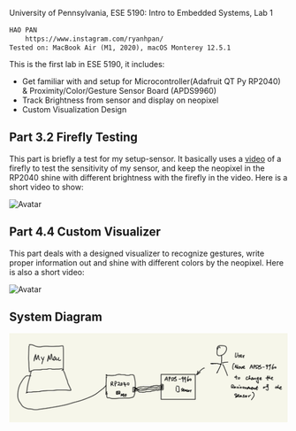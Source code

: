 University of Pennsylvania, ESE 5190: Intro to Embedded Systems, Lab 1

    HAO PAN
        https://www.instagram.com/ryanhpan/
    Tested on: MacBook Air (M1, 2020), macOS Monterey 12.5.1

This is the first lab in ESE 5190, it includes:
- Get familiar with and setup for Microcontroller(Adafruit QT Py RP2040) & Proximity/Color/Gesture Sensor Board (APDS9960)
- Track Brightness from sensor and display on neopixel
- Custom Visualization Design

## Part 3.2 Firefly Testing
This part is briefly a test for my setup-sensor.
It basically uses a [video](https://www.youtube.com/watch?t=413&v=BtCGtaMrBXQ&feature=youtu.be) of a firefly to test the sensitivity of my sensor, and keep the neopixel in the RP2040 shine with different brightness with the firefly in the video.
Here is a short video to show:

![Avatar](./images/firefly.gif)

## Part 4.4 Custom Visualizer
This part deals with a designed visualizer to recognize gestures, write proper information out and shine with different colors by the neopixel.
Here is also a short video:

![Avatar](./images/visualizer.gif)

## System Diagram
![Avatar](./images/embedded_system.png)
